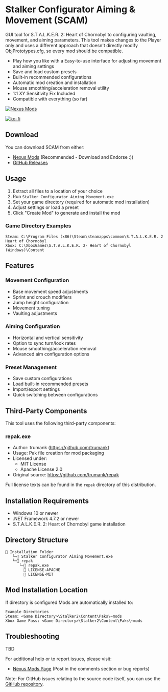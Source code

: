 # Stalker Configurator Aiming & Movement (SCAM)

GUI tool for S.T.A.L.K.E.R. 2: Heart of Chornobyl to configuring vaulting, movement, and aiming parameters.
This tool makes changes to the Player only and uses a different approach that doesn't directly modify ObjPrototypes.cfg,
so every mod should be compatible.

- Play how you like with a Easy-to-use interface for adjusting movement and aiming settings
- Save and load custom presets
- Built-in recommended configurations
- Automatic mod creation and installation
- Mouse smoothing/acceleration removal utility
- 1:1 XY Sensitivity Fix Included
- Compatible with everything (so far)

[![Nexus Mods](https://img.shields.io/badge/Nexus%20Mods-SCAM-orange)](https://www.nexusmods.com/stalker2heartofchornobyl/mods/672)

[![ko-fi](https://ko-fi.com/img/githubbutton_sm.svg)](https://ko-fi.com/R5R21752O5)

## Download

You can download SCAM from either:
- [Nexus Mods](https://www.nexusmods.com/stalker2heartofchornobyl/mods/672) (Recommended - Download and Endorse :))
- [GitHub Releases](https://github.com/v3fish/SCAMStalkerConfigurator/releases)

## Usage

1. Extract all files to a location of your choice
2. Run `Stalker Configurator Aiming Movement.exe`
4. Set your game directory (required for automatic mod installation)
5. Adjust settings or load a preset
7. Click "Create Mod" to generate and install the mod

### Game Directory Examples

```console
Steam: C:\Program Files (x86)\Steam\steamapps\common\S.T.A.L.K.E.R. 2 Heart of Chornobyl
Xbox: C:\XboxGames\S.T.A.L.K.E.R. 2- Heart of Chornobyl (Windows)\Content
```

## Features

### Movement Configuration
- Base movement speed adjustments
- Sprint and crouch modifiers
- Jump height configuration
- Movement tuning
- Vaulting adjustments

### Aiming Configuration
- Horizontal and vertical sensitivity
- Option to sync turn/look rates
- Mouse smoothing/acceleration removal
- Advanced aim configuration options

### Preset Management
- Save custom configurations
- Load built-in recommended presets
- Import/export settings
- Quick switching between configurations

## Third-Party Components

This tool uses the following third-party components:

### repak.exe
- Author: trumank (https://github.com/trumank)
- Usage: Pak file creation for mod packaging
- Licensed under:
  - MIT License
  - Apache License 2.0
- Original source: https://github.com/trumank/repak

Full license texts can be found in the `repak` directory of this distribution.

## Installation Requirements

- Windows 10 or newer
- .NET Framework 4.7.2 or newer
- S.T.A.L.K.E.R. 2: Heart of Chornobyl game installation

## Directory Structure

```
📁 Installation Folder
   └─📄 Stalker Configurator Aiming Movement.exe
   └─📁 repak
      └─📄 repak.exe
        📄 LICENSE-APACHE
        📄 LICENSE-MIT
```

## Mod Installation Location

If directory is configured Mods are automatically installed to:
```
Example Directories
Steam: <Game Directory>\Stalker2\Content\Paks\~mods
Xbox Game Pass: <Game Directory>\Stalker2\Content\Paks\~mods
```

## Troubleshooting

TBD

For additional help or to report issues, please visit:
- [Nexus Mods Page](YOUR_NEXUS_MOD_URL_HERE) (Post in the comments section or bug reports)

Note: For GitHub issues relating to the source code itself, you can use the [GitHub repository](https://github.com/v3fish/SCAMStalkerConfigurator).
